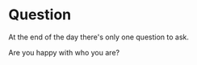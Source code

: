 # Question

At the end of the day there's only one question to ask.

Are you happy with who you are?
